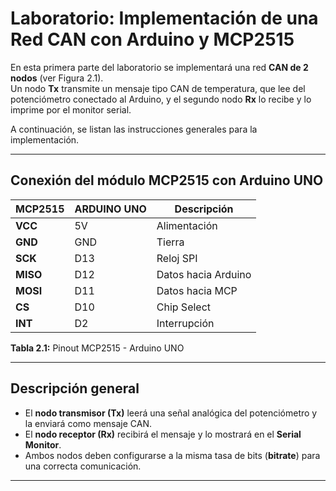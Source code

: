 # Laboratorio: Implementación de una Red CAN con Arduino y MCP2515

En esta primera parte del laboratorio se implementará una red **CAN de 2 nodos** (ver Figura 2.1).  
Un nodo **Tx** transmite un mensaje tipo CAN de temperatura, que lee del potenciómetro conectado al Arduino, y el segundo nodo **Rx** lo recibe y lo imprime por el monitor serial.  

A continuación, se listan las instrucciones generales para la implementación.

---

## Conexión del módulo MCP2515 con Arduino UNO

| MCP2515 | ARDUINO UNO | Descripción          |
|----------|--------------|----------------------|
| **VCC**  | 5V           | Alimentación         |
| **GND**  | GND          | Tierra               |
| **SCK**  | D13          | Reloj SPI            |
| **MISO** | D12          | Datos hacia Arduino  |
| **MOSI** | D11          | Datos hacia MCP      |
| **CS**   | D10          | Chip Select          |
| **INT**  | D2           | Interrupción         |

**Tabla 2.1:** Pinout MCP2515 - Arduino UNO

---

## Descripción general

- El **nodo transmisor (Tx)** leerá una señal analógica del potenciómetro y la enviará como mensaje CAN.
- El **nodo receptor (Rx)** recibirá el mensaje y lo mostrará en el **Serial Monitor**.
- Ambos nodos deben configurarse a la misma tasa de bits (**bitrate**) para una correcta comunicación.

---

